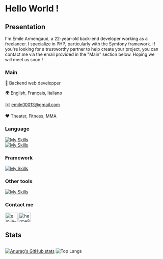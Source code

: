 # Hello World !

## Presentation

I'm Emile Armengaud, a 22-year-old back-end developer working as a freelancer. I specialize in PHP, particularly with the Symfony framework. If you're looking for a trustworthy partner to help create your project, you can contact me via the email provided in the "Main" section below.
Hoping we will meet us soon !

### Main

💼 Backend web developper
  
🌍 English, Français, Italiano

✉️ emile00013@gmail.com

❤️️ Theater, Fitness, MMA
  
### Language
[![My Skills](https://skillicons.dev/icons?i=js,php,mysql)](https://skillicons.dev)
<br>
[![My Skills](https://skillicons.dev/icons?i=html,css,scss,bootstrap)](https://skillicons.dev)

### Framework
[![My Skills](https://skillicons.dev/icons?i=symfony,laravel,nodejs)](https://skillicons.dev)

### Other tools
[![My Skills](https://skillicons.dev/icons?i=linux,docker)](https://skillicons.dev)

 ### Contact me
<p align="left">
  <a href="https://linkedin.com/in/emile-armengaud-9083b21a1" target="blank">
    <img align="center" src="https://raw.githubusercontent.com/rahuldkjain/github-profile-readme-generator/master/src/images/icons/Social/linked-in-alt.svg" alt="emile-armengaud-9083b21a1" height="30" width="40" />
  </a>
  <a href="https://discord.gg/herme83s" target="blank">
    <img align="center" src="https://raw.githubusercontent.com/rahuldkjain/github-profile-readme-generator/master/src/images/icons/Social/discord.svg" alt="herme83s" height="30" width="40" />
  </a>
</p>

## Stats
<div style="display: flex; flex-direction: column;">
  
  [![Anurag's GitHub stats](https://github-readme-stats.vercel.app/api?username=Emile31500)](https://github.com/anuraghazra/github-readme-stats)
  ![Top Langs](https://github-readme-stats.vercel.app/api/top-langs/?username=Emile31500&layout=compact)
  
</div>
